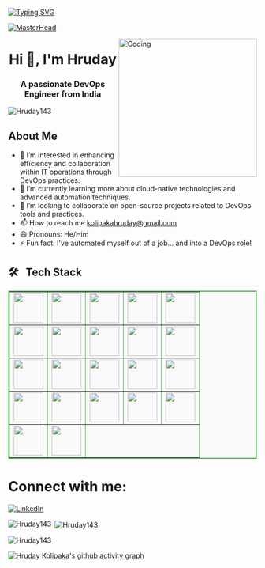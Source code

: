 [![Typing SVG](https://readme-typing-svg.demolab.com?font=Josefin+Sans&size=40&duration=1000&pause=500&color=00E4A9&width=600&&repeat=true&height=70&lines=Hey!;Nice+to+Meet+you...%F0%9F%98%83%09;I'm+HRUDAY+KOLIPAKA;DevOps+Engineer)](https://git.io/typing-svg)

[![MasterHead](https://www.veracode.com/sites/default/files/2021-02/hackergames-hero-main.jpg)](https://codegrills.in)

<img align="right" alt="Coding" width="280" src="https://media.tenor.com/rePDfDWO3XoAAAAd/hacking.gif">
<h1 align="center">Hi 👋, I'm Hruday</h1>
<h3 align="center">A passionate DevOps Engineer from India</h3>

<p align="left"> <img src="https://komarev.com/ghpvc/?username=Hruday143&label=Profile%20views&color=0e75b6&style=flat" alt="Hruday143" /> </p>




## About Me
- 👀 I’m interested in enhancing efficiency and collaboration within IT operations through DevOps practices.  
- 🌱 I’m currently learning more about cloud-native technologies and advanced automation techniques.
- 💞️ I’m looking to collaborate on open-source projects related to DevOps tools and practices.
- 📫 How to reach me kolipakahruday@gmail.com  
- 😄 Pronouns: He/Him
- ⚡ Fun fact: I've automated myself out of a job... and into a DevOps role!

## 🛠 &nbsp; Tech Stack

<table border="1" cellspacing="0" cellpadding="8" style="border-collapse: collapse; width: 100%; max-width: 600px; margin: auto; border: 2px solid #4CAF50; background-color: #f9f9f9;">
    <tr>
        <td align='center'>
            <img src="https://media.tenor.com/S61VCO73mOAAAAAj/linux-tux.gif" width="60">
        </td>
        <td align='center'>
            <img src="https://img.icons8.com/color/96/000000/ubuntu.png" width="60">
        </td>
        <td align='center'>
            <img src="https://img.icons8.com/ios-filled/50/000000/centos.png" width="60">
        </td>
        <td align='center'>
            <img src="https://img.icons8.com/color/96/000000/red-hat.png" width="60">
        </td>
        <td align='center'>
            <img src="https://bitbucket.org/devopslogosgifs/documents/raw/3d7efe6fe664138cc915523d7f8d789e6b0dae6f/gifs/microsoft.gif" width="60">
        </td>
    </tr>
    <tr>
        <td align='center'>
            <img src="https://bitbucket.org/devopslogosgifs/documents/raw/3d7efe6fe664138cc915523d7f8d789e6b0dae6f/gifs/Vagrant.gif" width="60">
        </td>
        <td align='center'>
            <img src="https://bitbucket.org/devopslogosgifs/documents/raw/3d7efe6fe664138cc915523d7f8d789e6b0dae6f/gifs/azure.gif" width="60">
        </td>
        <td align='center'>
            <img src="https://techstack-generator.vercel.app/aws-icon.svg" width="60">
        </td>
        <td align='center'>
            <img src="https://bitbucket.org/devopslogosgifs/documents/raw/3d7efe6fe664138cc915523d7f8d789e6b0dae6f/gifs/Google%20Cloud.gif" width="60">
        </td>
        <td align='center'>
            <img src="https://bitbucket.org/devopslogosgifs/documents/raw/3d7efe6fe664138cc915523d7f8d789e6b0dae6f/gifs/Grafana.gif" width="60">
        </td>
    </tr>
    <tr>
        <td align='center'>
            <a href="https://softwarelife.github.io/devops/terraform/">
                <img src="https://www.svgrepo.com/show/376353/terraform.svg" width="60">
            </a>
        </td>
        <td align='center'>
            <a href="https://softwarelife.github.io/devops/ansible/">
                <img src="https://skillicons.dev/icons?i=ansible" width="60">
            </a>
        </td>
        <td align='center'>
            <img src="https://skillicons.dev/icons?i=bash" width="60">
        </td>
        <td align='center'>
            <img src="https://skillicons.dev/icons?i=powershell" width="60">
        </td>
        <td align='center'>
            <img src="https://bitbucket.org/devopslogosgifs/documents/raw/3d7efe6fe664138cc915523d7f8d789e6b0dae6f/gifs/Git.gif" width="60">
        </td>
    </tr>
    <tr>
        <td align='center'>
            <img src="https://skillicons.dev/icons?i=jenkins" width="60">
        </td>
        <td align='center'>
            <img src="https://bitbucket.org/devopslogosgifs/documents/raw/3d7efe6fe664138cc915523d7f8d789e6b0dae6f/gifs/Azure%20Devops.gif" width="60">
        </td>
        <td align='center'>
            <img src="https://seeklogo.com/images/S/sonarcloud-logo-39208B5388-seeklogo.com.png" width="60">
        </td>
        <td align='center'>
            <a href="https://softwarelife.github.io/devops/docker-setup/">
                <img src="https://techstack-generator.vercel.app/docker-icon.svg" width="60">
            </a>
        </td>
        <td align='center'>
            <img src="https://techstack-generator.vercel.app/kubernetes-icon.svg" width="60">
        </td>
    </tr>
    <tr>
        <td align='center'>
            <img src="https://skillicons.dev/icons?i=vscode" width="60">
        </td>
        <td align='center'>
            <img src="https://skillicons.dev/icons?i=markdown" width="60">
        </td>
        <td align='center' colspan="3">
            <!-- Empty space for alignment -->
        </td>
    </tr>
</table>





# Connect with me:

[![LinkedIn](https://img.icons8.com/color/96/000000/linkedin.png)](https://www.linkedin.com/in/hruday-kolipaka/)

<p><img align="left" src="https://github-readme-stats.vercel.app/api/top-langs?username=Hruday143&show_icons=true&locale=en&layout=compact" alt="Hruday143" /></p>

<p>&nbsp;<img align="center" src="https://github-readme-stats.vercel.app/api?username=Hruday143&show_icons=true&locale=en" alt="Hruday143" /></p>

<p><img align="center" src="https://github-readme-streak-stats.herokuapp.com/?user=Hruday143&" alt="Hruday143" /></p>

[![Hruday Kolipaka's github activity graph](https://github-readme-activity-graph.vercel.app/graph?username=Hruday143&theme=react-dark)](https://github.com/Hruday143/github-readme-activity-graph)


<!---
Hruday143/Hruday143 is a ✨ special ✨ repository because its `README.md` (this file) appears on your GitHub profile.
You can click the Preview link to take a look at your changes.
--->
